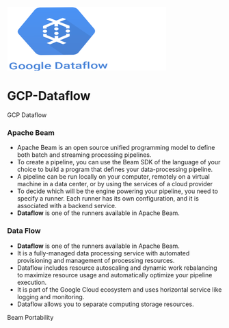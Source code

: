 ![me](https://github.com/sujitdhamale/GCP-Dataflow/blob/main/Images/DataFLow%20(2).png)


# GCP-Dataflow
GCP Dataflow  


### Apache Beam

- Apache Beam is an open source unified programming model to define both batch and streaming processing pipelines.
- To create a pipeline, you can use the Beam SDK of the language of your choice to build a program that defines your data-processing pipeline.
- A pipeline can be run locally on your computer, remotely on a virtual machine in a data center, or by using the services of a cloud provider
- To decide which will be the engine powering your pipeline, you need to specify a runner. Each runner has its own configuration, and it is associated with a backend service.
- **Dataflow** is one of the runners available in Apache Beam.


### Data Flow 
- **Dataflow** is one of the runners available in Apache Beam.
- It is a fully-managed data processing service with automated provisioning and management of processing resources.
- Dataflow includes resource autoscaling and dynamic work rebalancing to maximize resource usage and automatically optimize your pipeline execution.
- It is part of the Google Cloud ecosystem and uses horizontal service like logging and monitoring.
- Dataflow allows you to separate computing storage resources.



Beam Portability 
